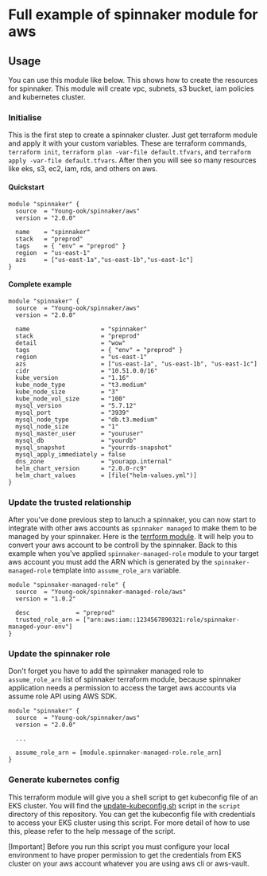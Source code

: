 # Full example of spinnaker module for aws

## Usage
You can use this module like below. This shows how to create the resources for spinnaker.
This module will create vpc, subnets, s3 bucket, iam policies and kubernetes cluster.

### Initialise
This is the first step to create a spinnaker cluster. Just get terraform module and apply it with your custom variables. These are terraform commands, `terraform init`, `terraform plan -var-file default.tfvars`, and `terraform apply -var-file default.tfvars`. After then you will see so many resources like eks, s3, ec2, iam, rds, and others on aws.

#### Quickstart
```
module "spinnaker" {
  source  = "Young-ook/spinnaker/aws"
  version = "2.0.0"

  name    = "spinnaker"
  stack   = "preprod"
  tags    = { "env" = "preprod" }
  region  = "us-east-1"
  azs     = ["us-east-1a","us-east-1b","us-east-1c"]
}
```

#### Complete example
```
module "spinnaker" {
  source  = "Young-ook/spinnaker/aws"
  version = "2.0.0"

  name                    = "spinnaker"
  stack                   = "preprod"
  detail                  = "wow"
  tags                    = { "env" = "preprod" }
  region                  = "us-east-1"
  azs                     = ["us-east-1a", "us-east-1b", "us-east-1c"]
  cidr                    = "10.51.0.0/16"
  kube_version            = "1.16"
  kube_node_type          = "t3.medium"
  kube_node_size          = "3"
  kube_node_vol_size      = "100"
  mysql_version           = "5.7.12"
  mysql_port              = "3939"
  mysql_node_type         = "db.t3.medium"
  mysql_node_size         = "1"
  mysql_master_user       = "youruser"
  mysql_db                = "yourdb"
  mysql_snapshot          = "yourrds-snapshot"
  mysql_apply_immediately = false
  dns_zone                = "yourapp.internal"
  helm_chart_version      = "2.0.0-rc9"
  helm_chart_values       = [file("helm-values.yml")]
}
```

### Update the trusted relationship
After you've done previous step to lanuch a spinnaker, you can now start to integrate with other aws accounts as `spinnaker managed` to make them to be managed by your spinnaker. Here is the [terrform module](https://github.com/tf-mod/terraform-aws-spinnaker-managed-role/tree/master/examples/complete). It will help you to convert your aws account to be controll by the spinnaker. Back to this example when you've applied `spinnaker-managed-role` module to your target aws account you must add the ARN which is generated by the `spinnaker-managed-role` template into `assume_role_arn` variable.

```
module "spinnaker-managed-role" {
  source  = "Young-ook/spinnaker-managed-role/aws"
  version = "1.0.2"

  desc             = "preprod"
  trusted_role_arn = ["arn:aws:iam::1234567890321:role/spinnaker-managed-your-env"]
}
```

### Update the spinnaker role
Don't forget you have to add the spinnaker managed role to `assume_role_arn` list of spinnaker terraform module, because spinnaker application needs a permission to access the target aws accounts via assume role API using AWS SDK.
```
module "spinnaker" {
  source  = "Young-ook/spinnaker/aws"
  version = "2.0.0"

  ...

  assume_role_arn = [module.spinnaker-managed-role.role_arn]
}
```

### Generate kubernetes config
This terraform module will give you a shell script to get kubeconfig file of an EKS cluster. You will find the [update-kubeconfig.sh](https://github.com/Young-ook/terraform-aws-spinnaker/tree/master/script/update-kubeconfig.sh) script in the `script` directory of this repository. You can get the kubeconfig file with credentials to access your EKS cluster using this script. For more detail of how to use this, please refer to the help message of the script.

[Important] Before you run this script you must configure your local environment to have proper permission to get the credentials from EKS cluster on your aws account whatever you are using aws cli or aws-vault.
